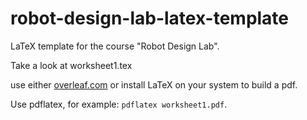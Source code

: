 # robot-design-lab-latex-template

LaTeX template for the course "Robot Design Lab".

Take a look at worksheet1.tex

use either [overleaf.com](https://www.overleaf.com/) or install LaTeX on your system to build a pdf.

Use pdflatex, for example: `pdflatex worksheet1.pdf`.
